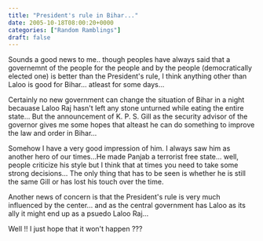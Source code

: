 ```yaml
---
title: "President's rule in Bihar..."
date: 2005-10-18T08:00:20+0000
categories: ["Random Ramblings"]
draft: false
---
```


<p>Sounds a good news to me.. though peoples have always said that a 
governemnt of the people for the people and by the people (democratically 
elected one) is better than the President's rule, I think anything other 
than Laloo is good for Bihar... atleast for some days...</p><p>Certainly no new government can change the situation of Bihar in a night 
becauase Laloo Raj hasn't left any stone unturned while eating the entire 
state... But the announcement of K. P. S. Gill as the security advisor of 
the governor gives me some hopes that alteast he can do something to 
improve the law and order in Bihar...</p><p>Somehow I have a very good impression of him. I always saw him as 
another hero of our times...He made Panjab a terrorist free state... 
well, people criticize his style but I think that at times you 
need to take some strong decisions... The only thing that has to be
seen is whether he is still the same Gill or has lost his touch over 
the time.</p><p>Another news of concern is that the President's rule is very much 
influenced by the center... and as the central government has Laloo 
as its ally it might end up as a psuedo Laloo Raj...</p><p>Well !! I just hope that it won't happen ???</p>